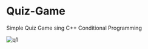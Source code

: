 # Quiz-Game
Simple Quiz Game sing C++ Conditional Programming


![q1](https://user-images.githubusercontent.com/81869501/195997762-dd4de7d0-1e7d-42d0-ac8a-f1919dfe4b1c.PNG)
